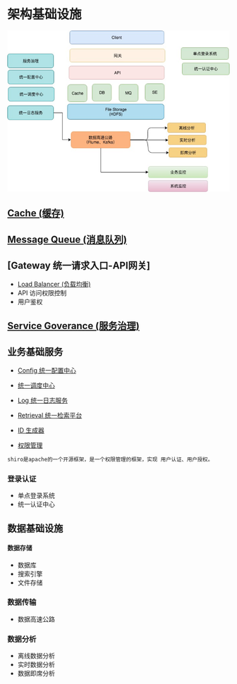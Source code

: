 # 架构基础设施

![](pic/infrastructure.jpg)

## [Cache (缓存)](objects/cache/README.md)
## [Message Queue (消息队列)](objects/mq/README.md)
## [Gateway 统一请求入口-API网关]
* [Load Balancer (负载均衡)](objects/load-balancer/README.md)
* API 访问权限控制
* 用户鉴权

## [Service Goverance (服务治理)](objects/service-governance/README.md)

## 业务基础服务
* [Config 统一配置中心](biz-infra/configure/README.md)
* [统一调度中心](biz-infra/scheduling/README.md)
* [Log 统一日志服务](biz-infra/log/README.md)
* [Retrieval 统一检索平台](biz-infra/log/README.md)

* [ID 生成器](biz-infra/id-generator/README.md)
* [权限管理]()
```md
shiro是apache的一个开源框架，是一个权限管理的框架，实现 用户认证、用户授权。
```

### 登录认证
* 单点登录系统
* 统一认证中心

## 数据基础设施
#### 数据存储
* 数据库
* 搜索引擎
* 文件存储

### 数据传输
* 数据高速公路

### 数据分析
* 离线数据分析
* 实时数据分析
* 数据即席分析